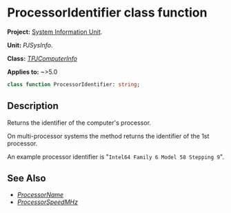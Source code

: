 # ProcessorIdentifier class function

**Project:** [System Information Unit](../API.md).

**Unit:** _PJSysInfo_.

**Class:** _[TPJComputerInfo](./TPJComputerInfo.md)_

**Applies to:** ~>5.0

```pascal
class function ProcessorIdentifier: string;
```

## Description

Returns the identifier of the computer's processor.

On multi-processor systems the method returns the identifier of the 1st processor.

An example processor identifier is "`Intel64 Family 6 Model 58 Stepping 9`".

## See Also

* _[ProcessorName](./TPJComputerInfo-ProcessorName.md)_
* _[ProcessorSpeedMHz](./TPJComputerInfo-ProcessorSpeedMHz.md)_ 
